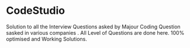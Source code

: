 # CodeStudio
Solution to all the Interview Questions asked by Majour Coding Question sasked in various companies .
All Level of Questions are done here.
100% optimised and Working Solutions.
